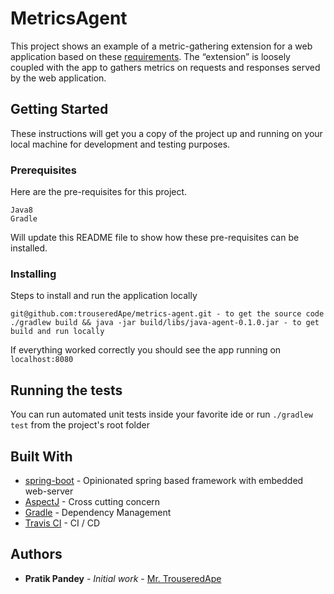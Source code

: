 # MetricsAgent

This project shows an example of a metric-gathering extension for a web application based on these [requirements](https://contrast-security-oss.github.io/join-the-team/challenges.html#java-instrumentation-engineer-project). 
The “extension” is loosely coupled with the app to gathers metrics on requests and responses served by the web application.

## Getting Started

These instructions will get you a copy of the project up and running on your local machine for development and testing purposes.

### Prerequisites

Here are the pre-requisites for this project.  

```
Java8
Gradle
```

Will update this README file to show how these pre-requisites can be installed. 

### Installing
Steps to install and run the application locally

```
git@github.com:trouseredApe/metrics-agent.git - to get the source code
./gradlew build && java -jar build/libs/java-agent-0.1.0.jar - to get build and run locally
```


If everything worked correctly you should see the app running on `localhost:8080 ` 

## Running the tests

You can run automated unit tests inside your favorite ide or run `./gradlew test` from the project's root folder


## Built With

* [spring-boot](https://spring.io/projects/spring-boot) - Opinionated spring based framework with embedded web-server
* [AspectJ](https://www.eclipse.org/aspectj/) - Cross cutting concern
* [Gradle](https://gradle.org/) - Dependency Management
* [Travis CI](https://travis-ci.org/) - CI / CD

## Authors
* **Pratik Pandey** - *Initial work* - [Mr. TrouseredApe](https://github.com/TrouseredApe)
